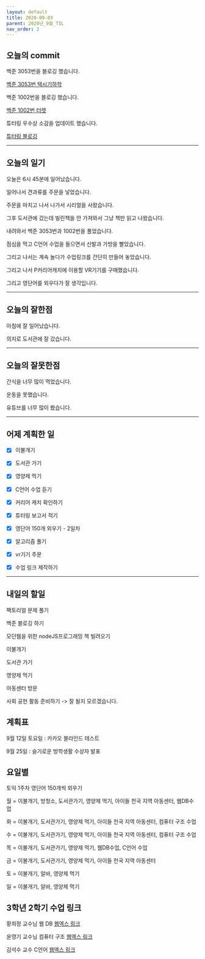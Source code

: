 ```yaml
---
layout: default
title: 2020-09-03
parent: 2020년_9월_TIL
nav_order: 2
---
```


## 오늘의 commit

백준 3053번을 블로깅 했습니다.

[백준 3053번 택시기하학](https://c0dewave.github.io/docs/6-Algorithm/008-baek3053/)

백준 1002번을 블로깅 했습니다.

[백준 1002번 터렛](https://c0dewave.github.io/docs/6-Algorithm/009-baek1002/)

튜터링 우수상 소감을 업데이트 했습니다.

[튜터링 블로깅](https://c0dewave.github.io/docs/1-MoreAboutMe/003-tutoring/)

---

## 오늘의 일기

오늘은 6시 45분에 일어났습니다.

일어나서 견과류를 주문을 넣었습니다.

주문을 마치고 나서 나가서 시리얼을 사왔습니다.

그후 도서관에 갔는데 빌린책을 안 가져와서 그냥 책만 읽고 나왔습니다.

내려와서 백준 3053번과 1002번을 풀었습니다.

점심을 먹고 C언어 수업을 들으면서 신발과 가방을 빨았습니다.

그리고 나서는 계속 놀다가 수업링크를 간단히 만들어 놓았습니다.

그리고 나서 P커리어캐치에 이용할 VR기기를 구매했습니다.

그리고 영단어를 외우다가 잘 생각입니다.

---

## 오늘의 잘한점

아침에 잘 일어났습니다.

의지로 도서관에 잘 갔습니다.

---

## 오늘의 잘못한점

간식을 너무 많이 먹었습니다.

운동을 못했습니다.

유튜브를 너무 많이 봤습니다.

---

## 어제 계획한 일

- [X] 이불개기

- [X] 도서관 가기

- [X] 영양제 먹기

- [X] C언어 수업 듣기

- [X] 커리어 캐치 확인하기

- [X] 튜터링 보고서 적기

- [X] 영단어 150개 외우기 - 2일차

- [X] 알고리즘 풀기

- [X] vr기기 주문

- [X] 수업 링크 제작하기

---

## 내일의 할일

팩토리얼 문제 풀기

백준 블로깅 하기

모던웹을 위한 nodeJS프로그래밍 책 빌려오기

이불개기

도서관 가기

영양제 먹기

아동센터 방문

사회 공헌 활동 준비하기 -> 잘 될지 모르겠습니다.

## 계획표

9월 12일 토요일 : 카카오 블라인드 테스트

9월 25일 : 슬기로운 방학생활 수상자 발표

## 요일별

토익 1주차 영단어 150개씩 외우기

월 = 이불개기, 방청소, 도서관가기, 영양제 먹기, 아이들 천국 지역 아동센터, 웹DB수업

화 = 이불개기, 도서관가기, 영양제 먹기, 아이들 천국 지역 아동센터, 컴퓨터 구조 수업

수 = 이불개기, 도서관가기, 영양제 먹기, 아이들 천국 지역 아동센터, 컴퓨터 구조 수업

목 = 이불개기, 도서관가기, 영양제 먹기, 웹DB수업, C언어 수업

금 = 이불개기, 도서관가기, 영양제 먹기, 아이들 천국 지역 아동센터

토 = 이불개기, 알바, 영양제 먹기

일 = 이불개기, 알바, 영양제 먹기

## 3학년 2학기 수업 링크

황희정 교수님 웹 DB [웹엑스 링크](https://gachon.webex.com/meet/hwanghj)

윤영기 교수님 컴퓨터 구조 [웹엑스 링크](http://gachon.webex.com/meet/ykyoon)

김석수 교수 C언어 [웹엑스 링크](http://gachon.webex.com/meet/sskim)
